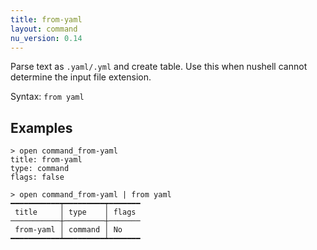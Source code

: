 ```yaml
---
title: from-yaml
layout: command
nu_version: 0.14
---
```


Parse text as `.yaml/.yml` and create table. Use this when nushell cannot determine the input file extension.

Syntax: `from yaml`

## Examples

```shell
> open command_from-yaml
title: from-yaml
type: command
flags: false
```

```shell
> open command_from-yaml | from yaml
━━━━━━━━━━━┯━━━━━━━━━┯━━━━━━━
 title     │ type    │ flags
───────────┼─────────┼───────
 from-yaml │ command │ No
━━━━━━━━━━━┷━━━━━━━━━┷━━━━━━━

```
